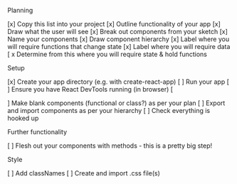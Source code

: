 Planning

[x] Copy this list into your project
[x] Outline functionality of your app
[x] Draw what the user will see
[x] Break out components from your sketch
[x] Name your components
[x] Draw component hierarchy
[x] Label where you will require functions that change state
[x] Label where you will require data
[ x Determine from this where you will require state & hold functions

Setup

[x] Create your app directory (e.g. with create-react-app)
[ ] Run your app
[ ] Ensure you have React DevTools running (in browser) [

] Make blank components (functional or class?) as per your plan
[ ] Export and import components as per your hierarchy
[ ] Check everything is hooked up

Further functionality

[ ] Flesh out your components with methods - this is a pretty big step!

Style

[ ] Add classNames
[ ] Create and import .css file(s)
